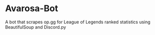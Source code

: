 # Avarosa-Bot
A bot that scrapes op.gg for League of Legends ranked statistics using BeautifulSoup and Discord.py
